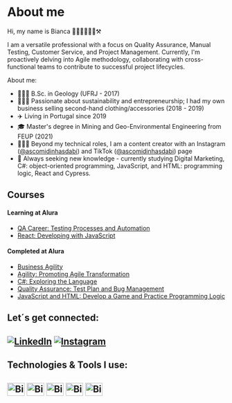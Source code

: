 <h1> About me </h1> 

 
Hi, my name is Bianca 👩🏻‍🔬👩🏻‍💻⚒️ 

I am a versatile professional with a focus on Quality Assurance, Manual Testing, Customer Service, and Project Management. Currently, I'm proactively delving into Agile methodology, collaborating with cross-functional teams to contribute to successful project lifecycles. 

About me:

- 👩🏻‍🎓 B.Sc. in Geology (UFRJ - 2017)
- 👩🏻‍💼 Passionate about sustainability and entrepreneurship; I had my own business selling second-hand clothing/accessories (2018 - 2019)
- ✈️ Living in Portugal since 2019
- 🎓 Master's degree in Mining and Geo-Environmental Engineering from FEUP (2021)
- 👩🏻‍🍳 Beyond my technical roles, I am a content creator with an Instagram ([@ascomidinhasdabi](https://www.instagram.com/ascomidinhasdabi/)) and TikTok ([@ascomidinhasdabi](https://www.tiktok.com/@ascomidinhasdabi/)) page 
- 📘 Always seeking new knowledge - currently studying Digital Marketing, C#: object-oriented programming, JavaScript, and HTML: programming logic, React and Cypress.


<h2> Courses </h2>

#### Learning at Alura

- [QA Career: Testing Processes and Automation](https://cursos.alura.com.br/formacao-carreira-tester-qa)
- [React: Developing with JavaScript](https://cursos.alura.com.br/course/react-desenvolvendo-javascript)
  
#### Completed at Alura
- [Business Agility](https://cursos.alura.com.br/formacao-business-agility)
- [Agility: Promoting Agile Transformation](https://cursos.alura.com.br/course/fundamentos-agilidade)
- [C#: Exploring the Language](https://cursos.alura.com.br/course/fundamentos-agilidade](https://cursos.alura.com.br/course/csharp-iniciando-linguagem)https://cursos.alura.com.br/course/csharp-iniciando-linguagem)
- [Quality Assurance: Test Plan and Bug Management](https://cursos.alura.com.br/course/fundamentos-agilidade](https://cursos.alura.com.br/course/quality-assurance-plano-testes-gestao-bugs)https://cursos.alura.com.br/course/quality-assurance-plano-testes-gestao-bugs)
- [JavaScript and HTML: Develop a Game and Practice Programming Logic](https://cursos.alura.com.br/course/fundamentos-agilidade](https://cursos.alura.com.br/course/logica-programacao-javascript-html)https://cursos.alura.com.br/course/logica-programacao-javascript-html)


<h2> Let´s get connected:<h2>

[![LinkedIn](https://img.shields.io/badge/LinkedIn-0077B5?style=for-the-badge&logo=linkedin&logoColor=white)](https://www.linkedin.com/in/biancasaraiva/)
[![Instagram](https://img.shields.io/badge/Instagram-E4405F?style=for-the-badge&logo=instagram&logoColor=white)](https://www.instagram.com/ascomidinhasdabi/)
 


<h2> Technologies & Tools I use:<h2>

<div>
<img align="center" alt="Bianca-Azure" height="30" width="40" src="https://cdn.jsdelivr.net/gh/devicons/devicon/icons/azure/azure-original.svg" />    
<img align="center" alt="Bianca-VS" height="30" width="40" src="https://cdn.jsdelivr.net/gh/devicons/devicon/icons/visualstudio/visualstudio-plain.svg" />
<img align="center" alt="Bianca-VS" height="30" width="40" src="https://cdn.jsdelivr.net/gh/devicons/devicon/icons/vscode/vscode-original.svg" />
<img align="center" alt="Bianca-Trello" height="30" width="40" src="https://cdn.jsdelivr.net/gh/devicons/devicon/icons/trello/trello-plain.svg" />
<img align="center" alt="Bianca-Salesforce" height="30" width="40" src="https://cdn.jsdelivr.net/gh/devicons/devicon/icons/salesforce/salesforce-original.svg" />
          
          
</div>
